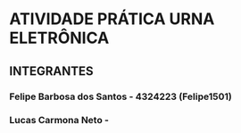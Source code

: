 # ATIVIDADE PRÁTICA URNA ELETRÔNICA

## INTEGRANTES
### Felipe Barbosa dos Santos - 4324223 (Felipe1501)
### Lucas Carmona Neto - 
